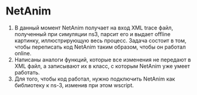 # NetAnim
1. В данный момент NetAnim получает на вход XML trace файл, полученный при симуляции ns3, парсит его и выдает offline картинку, иллюстрирующую весь процесс. Задача состоит в том, чтобы переписать код NetAnim таким образом, чтобы он работал online.
2. Написаны аналоги функций, которые все изменения не передают в XML файл, а записывают их в класс, с которым NetAnim уже умеет работать. 
3. Для того, чтобы код работал, нужно подключить NetAnim как библиотеку к ns-3, изменив при этом wscript.
